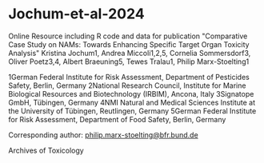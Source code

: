 # Jochum-et-al-2024
Online Resource including R code and data for publication 
"Comparative Case Study on NAMs: Towards Enhancing Specific Target Organ Toxicity Analysis"
Kristina Jochum1, Andrea Miccoli1,2,5, Cornelia Sommersdorf3, Oliver Poetz3,4, Albert Braeuning5, Tewes Tralau1, Philip Marx-Stoelting1

1German Federal Institute for Risk Assessment, Department of Pesticides Safety, Berlin, Germany
2National Research Council, Institute for Marine Biological Resources and Biotechnology (IRBIM), Ancona, Italy
3Signatope GmbH, Tübingen, Germany
4NMI Natural and Medical Sciences Institute at the University of Tübingen, Reutlingen, Germany
5German Federal Institute for Risk Assessment, Department of Food Safety, Berlin, Germany

Corresponding author:
philip.marx-stoelting@bfr.bund.de

Archives of Toxicology
